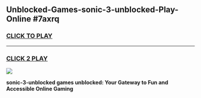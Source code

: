 
## Unblocked-Games-sonic-3-unblocked-Play-Online #7axrq
<h3>
<a href="https://news.freeplayer.one?title=sonic-3-unblocked&ref=3">CLICK TO PLAY</a></h3>
<hr>

<h3>
<a href="https://news.freeplayer.one?title=sonic-3-unblocked&ref=3">CLICK 2 PLAY</a>
  
</h3>

<a href="https://news.freeplayer.one?title=sonic-3-unblocked&ref=3"><img src="https://clearcache.store/games.png"></a>


**sonic-3-unblocked games unblocked: Your Gateway to Fun and Accessible Online Gaming**
